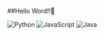 ##Hello Word!!👋


![Python](https://img.icons8.com/color/48/000000/python.png)
![JavaScript](https://img.icons8.com/color/48/000000/javascript.png)
![Java](https://img.icons8.com/color/48/000000/java-coffee-cup-logo.png)


